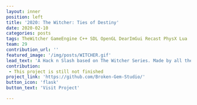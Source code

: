 ```yaml
---
layout: inner
position: left
title: '2020: The Witcher: Ties of Destiny'
date: 2020-02-10 
categories: posts
tags: TheWitcher GameEngine C++ SDL OpenGL DearImGui Recast PhysX Lua
team: 29
contribution_url: ''
featured_image: '/img/posts/WITCHER.gif'
lead_text: 'A Hack n Slash based on The Witcher Series. Made by all the class (29 people) on our own game engine, Broken Engine. It was based on my first game engine CENTRAL 3D'
contribution: 
 - This project is still not finished
project_link: 'https://github.com/Broken-Gem-Studio/'
button_icon: 'flask'
button_text: 'Visit Project'

---
```

